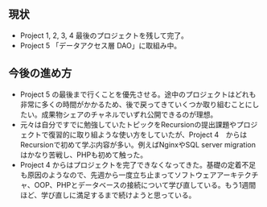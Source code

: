 ## 現状
- Project 1, 2, 3, 4 最後のプロジェクトを残して完了。
- Project 5 「データアクセス層 DAO」に取組み中。 

## 今後の進め方
- Project 5 の最後まで行くことを優先させる。途中のプロジェクトはどれも非常に多くの時間がかかるため、後で戻ってきていくつか取り組むことにしたい。成果物シェアのチャネルでいずれ公開できるのが理想。
- 元々は自分ですでに勉強していたトピックをRecursionの提出課題やプロジェクトで復習的に取り組ような使い方をしていたが、Project 4　からはRecursionで初めて学ぶ内容が多い。例えばNginxやSQL server migrationはかなり苦戦し、PHPも初めて触った。
- Project 4 からはプロジェクトを完了できなくなってきた。基礎の定着不足も原因のようなので、先週から一度立ち止まってソフトウェアアーキテクチャ、OOP、PHPとデータベースの接続について学び直している。もう1週間ほど、学び直しに満足するまで続けようと思っている。
